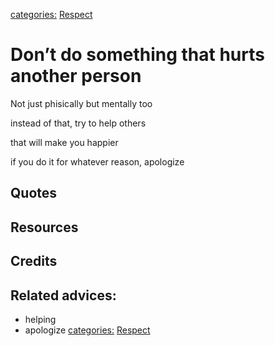 [categories:](categories/index.md) [Respect](../categories/Respect.md)
# Don’t do something that hurts another person

Not just phisically but mentally too

instead of that, try to help others

that will make you happier

if you do it for whatever reason, apologize

## Quotes

## Resources


## Credits

## Related advices:

- helping
- apologize
[categories:](categories/index.md) [Respect](../categories/Respect.md)